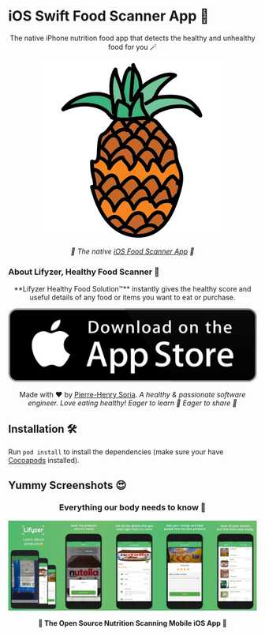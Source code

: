 # iOS Swift Food Scanner App 🍍

<div align="center" markdown="1">
The native iPhone nutrition food app that detects the healthy and unhealthy food for you 🪄

![Healthy Food, Healthy Pineapple](extras/assets/pineapple-healthy-food.svg)

_🍎 The native [iOS Food Scanner App](https://apps.apple.com/app/longer-life-lifyzer-food-scan/id1466196809) 🥕_

</div>

### About Lifyzer, Healthy Food Scanner 🍳

<div align="center" markdown="1">
**Lifyzer Healthy Food Solution™** instantly gives the healthy score and useful details of any food or items you want to eat or purchase.

[![Get Lifyzer, Healthy Food on the Apple App Store](extras/assets/app-store-badge.svg)](https://apps.apple.com/app/longer-life-lifyzer-food-scan/id1466196809 'Get iOS Lifyzer on App Store')

Made with ❤️ by [Pierre-Henry Soria](https://pierrehenry.be). _A healthy &amp; passionate software engineer. Love eating healthy! Eager to learn 🍏 Eager to share 🍅_

</div>

## Installation 🛠

Run `pod install` to install the dependencies (make sure your have [Cocoapods](https://guides.cocoapods.org/using/getting-started.html#installation) installed).

## Yummy Screenshots 😍

<div align="center" markdown="1">

### Everything our body needs to know 🥝

![Open source nutrition scanning mobile iOS app](extras/assets/lifyzer-iphone-food-nutrition-app.jpg)

**🥑 The Open Source Nutrition Scanning Mobile iOS App 🍍**

</div>
